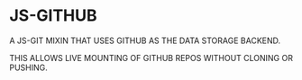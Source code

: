 JS-GITHUB
=========

A JS-GIT MIXIN THAT USES GITHUB AS THE DATA STORAGE BACKEND.

THIS ALLOWS LIVE MOUNTING OF GITHUB REPOS WITHOUT CLONING OR PUSHING.
